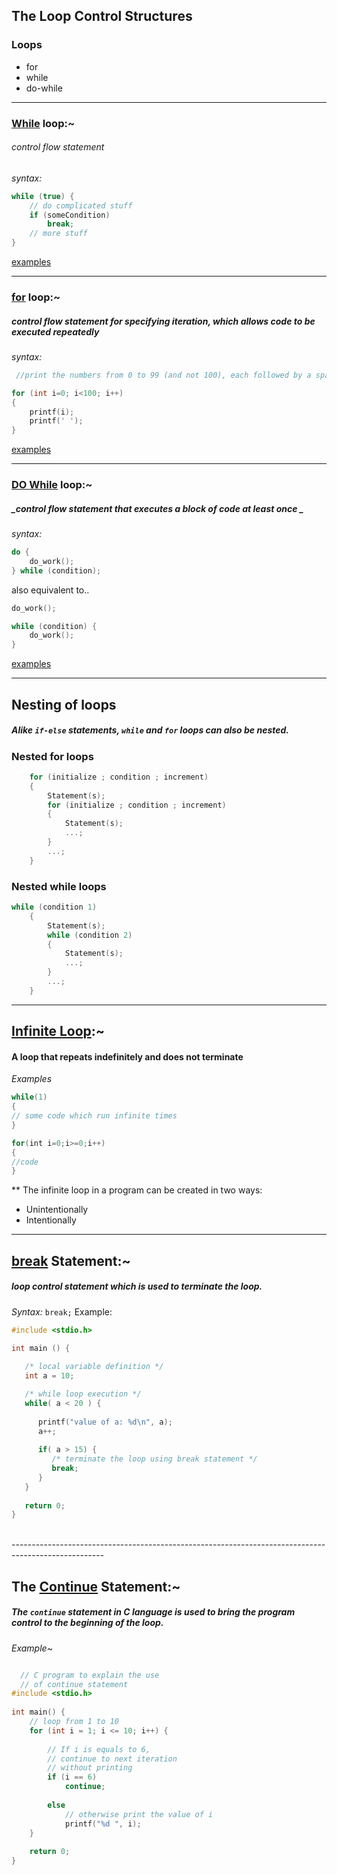## The Loop Control Structures
### Loops
  - for
  - while
  - do-while
----------------------------------------------------------------
### [While](https://en.wikipedia.org/wiki/While_loop) loop:~
######  _control flow statement_ 
  
*syntax:* 
```c
while (true) {
    // do complicated stuff
    if (someCondition)
        break;
    // more stuff
}
```
[examples](https://www.tutsmake.com/c-while-loop-with-examples/#:~:text=Explanation%20of%20above%20given%20c%20while%20loop%20syntax,If%20testExpression%20is%20false%2C%20the%20loop%20terminates%20%28ends%29.)

----------------------------------------------------------------
### [for](https://en.wikipedia.org/wiki/For_loop) loop:~
##### _control flow statement for specifying iteration, which allows code to be executed repeatedly_
*syntax:*
```c
 //print the numbers from 0 to 99 (and not 100), each followed by a space. 

for (int i=0; i<100; i++)  
{
    printf(i);
    printf(' ');
}
```
[examples](https://www.tutsmake.com/for-loop-in-c-programming-examples/#:~:text=Explanation%20of%20above%20given%20c%20for%20loop%20syntax,on%20until%20the%20test%20expression%20is%20false.%20)

----------------------------------------------------------------
### [DO While](https://en.wikipedia.org/wiki/Do_while_loop) loop:~
##### _control flow statement that executes a block of code at least once _
*syntax:*
```c
do {
    do_work();  
} while (condition);
```
also equivalent to..
```c
do_work();

while (condition) {
    do_work();
}
```
[examples](https://www.tutorialspoint.com/cprogramming/c_do_while_loop.htm)

------------------------------------------------------------------------
## Nesting of loops
##### Alike `if-else` statements, `while` and `for` loops can also be nested.

### Nested for loops
```c
    for (initialize ; condition ; increment)
    {
	    Statement(s);
	    for (initialize ; condition ; increment)
	    {
		    Statement(s);
		    ...;
	    }
	    ...;
    }
```
### Nested while loops
```c
while (condition 1)
    {
	    Statement(s);
	    while (condition 2)
	    {
		    Statement(s);
		    ...;
	    }
	    ...;
    }
```
-------------------------------------------------------------------------------------
## [Infinite Loop](https://www.educba.com/infinite-loop-in-c/):~
#### A loop that repeats indefinitely and does not terminate</br>
*Examples*
```c
while(1)
{
// some code which run infinite times
}
```
```c
for(int i=0;i>=0;i++)
{
//code
}
```
** The infinite loop in a program can be created in two ways:</br>

- Unintentionally
- Intentionally


--------------------------------------------------------------------------------
## [break](https://www.geeksforgeeks.org/break-statement-cc/) Statement:~
##### _loop control statement which is used to terminate the loop._
*Syntax:*
`break;`
Example:

```c
#include <stdio.h>
 
int main () {

   /* local variable definition */
   int a = 10;

   /* while loop execution */
   while( a < 20 ) {
   
      printf("value of a: %d\n", a);
      a++;
		
      if( a > 15) {
         /* terminate the loop using break statement */
         break;
      }
   }
 
   return 0;
}
```
</br>
-----------------------------------------------------------------------------------------------------
</br>

## The [Continue]() Statement:~
##### The `continue` statement in C language is used to bring the program control to the beginning of the loop.</br>
*Example~*
</br>

```c

  // C program to explain the use 
  // of continue statement 
#include <stdio.h>
  
int main() {
    // loop from 1 to 10 
    for (int i = 1; i <= 10; i++) { 
  
        // If i is equals to 6, 
        // continue to next iteration 
        // without printing 
        if (i == 6) 
            continue; 
  
        else
            // otherwise print the value of i 
            printf("%d ", i); 
    } 
  
    return 0; 
}
```
